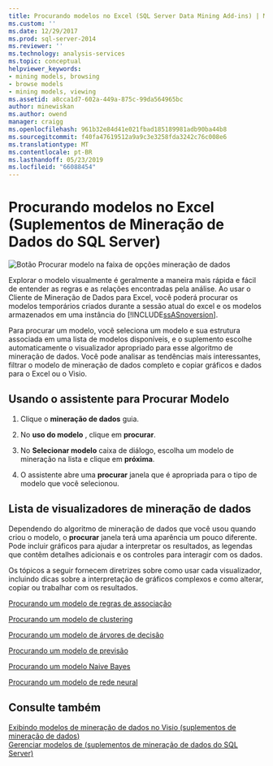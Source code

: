 ```yaml
---
title: Procurando modelos no Excel (SQL Server Data Mining Add-ins) | Microsoft Docs
ms.custom: ''
ms.date: 12/29/2017
ms.prod: sql-server-2014
ms.reviewer: ''
ms.technology: analysis-services
ms.topic: conceptual
helpviewer_keywords:
- mining models, browsing
- browse models
- mining models, viewing
ms.assetid: a8cca1d7-602a-449a-875c-99da564965bc
author: minewiskan
ms.author: owend
manager: craigg
ms.openlocfilehash: 961b32e84d41e021fbad185189981adb90ba44b8
ms.sourcegitcommit: f40fa47619512a9a9c3e3258fda3242c76c008e6
ms.translationtype: MT
ms.contentlocale: pt-BR
ms.lasthandoff: 05/23/2019
ms.locfileid: "66088454"
---
```

# <a name="browsing-models-in-excel-sql-server-data-mining-add-ins"></a>Procurando modelos no Excel (Suplementos de Mineração de Dados do SQL Server)
  ![Botão Procurar modelo na faixa de opções mineração de dados](media/dmc-browse.gif "botão Procurar modelo na faixa de opções mineração de dados")  
  
 Explorar o modelo visualmente é geralmente a maneira mais rápida e fácil de entender as regras e as relações encontradas pela análise. Ao usar o Cliente de Mineração de Dados para Excel, você poderá procurar os modelos temporários criados durante a sessão atual do excel e os modelos armazenados em uma instância do [!INCLUDE[ssASnoversion](../includes/ssasnoversion-md.md)].  
  
 Para procurar um modelo, você seleciona um modelo e sua estrutura associada em uma lista de modelos disponíveis, e o suplemento escolhe automaticamente o visualizador apropriado para esse algoritmo de mineração de dados. Você pode analisar as tendências mais interessantes, filtrar o modelo de mineração de dados completo e copiar gráficos e dados para o Excel ou o Visio.  
  
## <a name="using-the-browse-model-wizard"></a>Usando o assistente para Procurar Modelo  
  
1.  Clique o **mineração de dados** guia.  
  
2.  No **uso do modelo** , clique em **procurar**.  
  
3.  No **Selecionar modelo** caixa de diálogo, escolha um modelo de mineração na lista e clique em **próxima**.  
  
4.  O assistente abre uma **procurar** janela que é apropriada para o tipo de modelo que você selecionou.  
  
## <a name="list-of-data-mining-viewers"></a>Lista de visualizadores de mineração de dados  
 Dependendo do algoritmo de mineração de dados que você usou quando criou o modelo, o **procurar** janela terá uma aparência um pouco diferente. Pode incluir gráficos para ajudar a interpretar os resultados, as legendas que contêm detalhes adicionais e os controles para interagir com os dados.  
  
 Os tópicos a seguir fornecem diretrizes sobre como usar cada visualizador, incluindo dicas sobre a interpretação de gráficos complexos e como alterar, copiar ou trabalhar com os resultados.  
  
 [Procurando um modelo de regras de associação](browsing-an-association-rules-model.md)  
  
 [Procurando um modelo de clustering](browsing-a-clustering-model.md)  
  
 [Procurando um modelo de árvores de decisão](browsing-a-decision-trees-model.md)  
  
 [Procurando um modelo de previsão](browsing-a-forecasting-model.md)  
  
 [Procurando um modelo Naive Bayes](browsing-a-naive-bayes-model.md)  
  
 [Procurando um modelo de rede neural](browsing-a-neural-network-model.md)  
  
## <a name="see-also"></a>Consulte também  
 [Exibindo modelos de mineração de dados no Visio &#40;suplementos de mineração de dados&#41;](viewing-data-mining-models-in-visio-data-mining-add-ins.md)   
 [Gerenciar modelos de &#40;suplementos de mineração de dados do SQL Server&#41;](manage-models-sql-server-data-mining-add-ins.md)  
  
  
